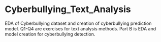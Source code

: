 # Cyberbullying_Text_Analysis
EDA of Cyberbullying dataset and creation of cyberbullying prediction model. Q1-Q4 are exercises for text analysis methods. Part B is EDA and model creation for cyberbullying detection.
